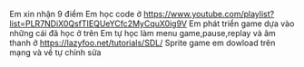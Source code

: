 Em xin nhận 9 điểm
Em học code ở https://www.youtube.com/playlist?list=PLR7NDiX0QsfTIEQUeYCfc2MyCquX0ig9V
Em phát triển game dựa vào những cái đã học ở trên
Em tự học làm menu game,pause,replay và âm thanh ở https://lazyfoo.net/tutorials/SDL/
Sprite game em dowload trên mạng và về tự chỉnh sửa
